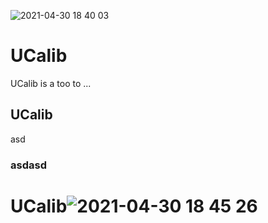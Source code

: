 ![2021-04-30 18 40 03](https://user-images.githubusercontent.com/7510823/122462246-a7ba4f00-cfb4-11eb-926c-f1185d94b54a.jpg)
# UCalib

UCalib is a too to ...

## UCalib

asd

### asdasd


# UCalib![2021-04-30 18 45 26](https://user-images.githubusercontent.com/7510823/122462274-b0ab2080-cfb4-11eb-870b-7ee366d52296.jpg)


